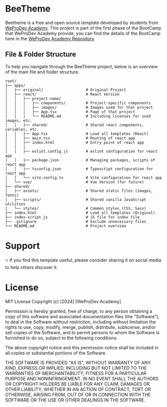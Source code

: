 # BeeTheme

Beetheme is a free and open source template developed by students from [WeProDev Academy](https://weprodev.com).
This project is part of the first phase of the BootCamp that WeProDev Academy provide, you can find the details of the BootCamp here in the [WeProDev Academy Repository](https://github.com/weprodev/Academy)

## File & Folder Structure

To help you navigate through the BeeTheme project, below is an overview of the main file and folder structure.

```shell
root/
├── apps/
│   ├── original/                   # Original Project
│   ├── react/                      # React Version
│   │   ├── project-name/
|   |   |   ├── components/         # Project-specific components
│   │   |   ├── images/             # Images used for that project
│   │   |   ├── App.tsx             # Page of that project
│   │   |   └── README.md           # Including licenses for used images, etc.
│   │   ├── shared/                 # Shared react components, variables, etc.
│   │   ├── App.tsx                 # Load all templates (React)
│   │   ├── main.tsx                # Routing of react app
│   │   ├── index.html              # Entry point of react app
|   |   |
│   │   ├── eslint.config.js        # eslint configuration for react app
│   │   ├── package.json            # Managing packages, scripts of react app
│   │   ├── tsconfig.json           # Typesctipt configuration for react app
│   │   └── vite.config.ts          # Vite configuration for react app
│   └── vue/                        # Vue Version (for future)
├── shared/
|   ├── assets/                     # Shared static files (images, fonts)
|   ├── scripts/                    # Shared vanilla JavaScript utilities
|   └── styles/                     # Common styles (CSS, Sass)
├── index.html                      # Load all templates (Original)
├── index-script.js                 # JS file for index file
├── .gitignore                      # Exclude unnecessary files
└── README.md                       # Project overview
```

# Support

⭐ If you find this template useful, please consider sharing it on social media to help others discover it.

# License

MIT License
Copyright (c) [2024] [WeProDev Academy]

Permission is hereby granted, free of charge, to any person obtaining a copy
of this software and associated documentation files (the "Software"), to deal
in the Software without restriction, including without limitation the rights
to use, copy, modify, merge, publish, distribute, sublicense, and/or sell
copies of the Software, and to permit persons to whom the Software is
furnished to do so, subject to the following conditions:

The above copyright notice and this permission notice shall be included in all
copies or substantial portions of the Software.

THE SOFTWARE IS PROVIDED "AS IS", WITHOUT WARRANTY OF ANY KIND, EXPRESS OR
IMPLIED, INCLUDING BUT NOT LIMITED TO THE WARRANTIES OF MERCHANTABILITY,
FITNESS FOR A PARTICULAR PURPOSE AND NONINFRINGEMENT. IN NO EVENT SHALL THE
AUTHORS OR COPYRIGHT HOLDERS BE LIABLE FOR ANY CLAIM, DAMAGES OR OTHER
LIABILITY, WHETHER IN AN ACTION OF CONTRACT, TORT OR OTHERWISE, ARISING FROM,
OUT OF OR IN CONNECTION WITH THE SOFTWARE OR THE USE OR OTHER DEALINGS IN THE
SOFTWARE.
